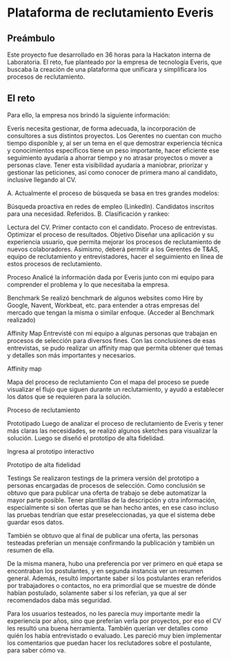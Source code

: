 # Plataforma de reclutamiento Everis

## Preámbulo
Este proyecto fue desarrollado en 36 horas para la Hackaton interna de Laboratoria. El reto, fue planteado por la empresa de tecnología Everis, que buscaba la creación de una plataforma que unificara y simplificara los procesos de reclutamiento.

## El reto
Para ello, la empresa nos brindó la siguiente información: 

Everis necesita gestionar, de forma adecuada, la incorporación de consultores a sus distintos proyectos. Los Gerentes no cuentan con mucho tiempo disponible y, al ser un tema en el que demostrar experiencia técnica y conocimientos específicos tiene un peso importante, hacer eficiente ese seguimiento ayudaría a ahorrar tiempo y no atrasar proyectos o mover a personas clave. Tener esta visibilidad ayudaría a maniobrar, priorizar y gestionar las peticiones, así como conocer de primera mano al candidato, inclusive llegando al CV.

A. Actualmente el proceso de búsqueda se basa en tres grandes modelos:

Búsqueda proactiva en redes de empleo (LinkedIn).
Candidatos inscritos para una necesidad.
Referidos.
B. Clasificación y rankeo:

Lectura del CV.
Primer contacto con el candidato.
Proceso de entrevistas.
Optimizar el proceso de resultados.
Objetivo
Diseñar una aplicación y su experiencia usuario, que permita mejorar los procesos de reclutamiento de nuevos colaboradores. Asimismo, deberá permitir a los Gerentes de T&AS, equipo de reclutamiento y entrevistadores, hacer el seguimiento en línea de estos procesos de reclutamiento.

Proceso
Analicé la información dada por Everis junto con mi equipo para comprender el problema y lo que necesitaba la empresa.

Benchmark
Se realizó benchmark de algunos websites como Hire by Google, Navent, Workbeat, etc. para entender a otras empresas del mercado que tengan la misma o similar enfoque. (Acceder al Benchmark realizado)

Affinity Map
Entrevisté con mi equipo a algunas personas que trabajan en procesos de selección para diversos fines. Con las conclusiones de esas entrevistas, se pudo realizar un affinity map que permita obtener qué temas y detalles son más importantes y necesarios.

Affinity map

Mapa del proceso de reclutamiento
Con el mapa del proceso se puede visualizar el flujo que siguen durante un reclutamiento, y ayudó a establecer los datos que se requieren para la solución.

Proceso de reclutamiento

Prototipado
Luego de analizar el proceso de reclutamiento de Everis y tener más claras las necesidades, se realizó algunos sketches para visualizar la solución. Luego se diseñó el prototipo de alta fidelidad.

Ingresa al prototipo interactivo

Prototipo de alta fidelidad

Testings
Se realizaron testings de la primera versión del prototipo a personas encargadas de procesos de selección. Como conclusión se obtuvo que para publicar una oferta de trabajo se debe automatizar la mayor parte posible. Tener plantillas de la descripción y otra información, especialmente si son ofertas que se han hecho antes, en ese caso incluso las pruebas tendrían que estar preseleccionadas, ya que el sistema debe guardar esos datos.

También se obtuvo que al final de publicar una oferta, las personas testeadas preferían un mensaje confirmando la publicación y también un resumen de ella.

De la misma manera, hubo una preferencia por ver primero en qué etapa se encontraban los postulantes, y en segunda instancia ver un resumen general. Además, resultó importante saber si los postulantes eran referidos por trabajadores o contactos, no era primordial que se muestre de dónde habían postulado, solamente saber si los referían, ya que al ser recomendados daba más seguridad.

Para los usuarios testeados, no les parecía muy importante medir la experiencia por años, sino que preferían verla por proyectos, por eso el CV les resultó una buena herramienta. También querían ver detalles como quién los había entrevistado o evaluado. Les pareció muy bien implementar los comentarios que puedan hacer los reclutadores sobre el postulante, para saber cómo va.
